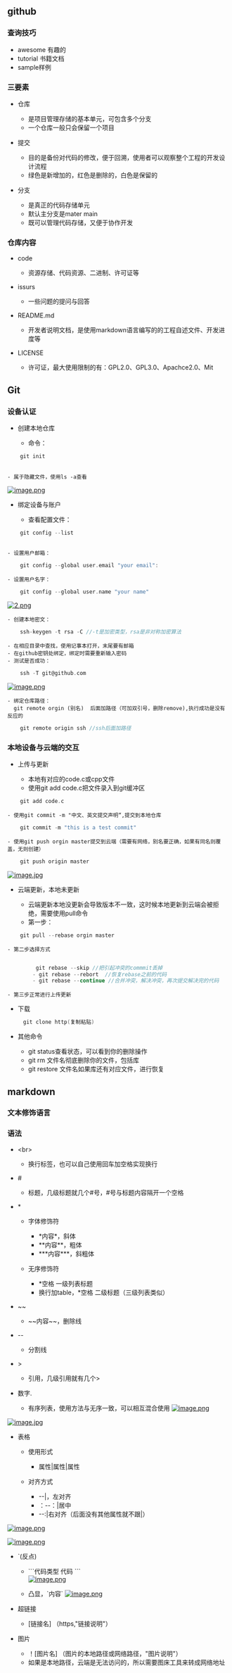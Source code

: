 ## github

### 查询技巧

- awesome 有趣的
- tutorial 书籍文档
- sample样例

### 三要素

- 仓库

	- 是项目管理存储的基本单元，可包含多个分支
	- 一个仓库一般只会保留一个项目

- 提交

	- 目的是备份对代码的修改，便于回溯，使用者可以观察整个工程的开发设计流程
	- 绿色是新增加的，红色是删除的，白色是保留的

- 分支

	- 是真正的代码存储单元
	- 默认主分支是mater main
	- 既可以管理代码存储，又便于协作开发

### 仓库内容

- code

	- 资源存储、代码资源、二进制、许可证等

- issurs

	- 一些问题的提问与回答

- README.md

	- 开发者说明文档，是使用markdown语言编写的的工程自述文件、开发进度等

- LICENSE

	- 许可证，最大使用限制的有：GPL2.0、GPL3.0、Apachce2.0、Mit

## Git

### 设备认证

- 创建本地仓库

	- 命令：
```c
	git init
	
```
	- 属于隐藏文件，使用ls -a查看

[![image.png](https://i.postimg.cc/K8XNMtq4/image.png)](https://postimg.cc/fJKm4Shh)

- 绑定设备与账户

	- 查看配置文件：
```c
	git config --list
	
```
	- 设置用户邮箱：
```c
	git config --global user.email "your email":
```

	- 设置用户名字：
```c
	git config --global user.name "your name"
```

[![2.png](https://i.postimg.cc/qRvr0JRD/2.png)](https://postimg.cc/WDCCwP00)

	- 创建本地密文：

```c
	ssh-keygen -t rsa -C //-t是加密类型，rsa是非对称加密算法
```
	- 在相应目录中查找，使用记事本打开，末尾要有邮箱
	- 在github密钥处绑定，绑定时需要重新输入密码
	- 测试是否成功：
```c
	ssh -T git@github.com
```
[![image.png](https://i.postimg.cc/rmZkwBRV/image.png)](https://postimg.cc/HcMKSPtR)

	- 绑定仓库路径：
	  git remote orgin (别名)  后面加路径（可加双引号，删除remove),执行成功是没有反应的	
```c
	git remote origin ssh //ssh后面加路径	
```
		

### 本地设备与云端的交互

- 上传与更新

	- 本地有对应的code.c或cpp文件
	- 使用git add code.c把文件录入到git缓冲区
```c
	git add code.c
```

	- 使用git commit -m "中文、英文提交声明“,提交到本地仓库
```c 
	git commit -m "this is a test commit"
```

	- 使用git push orgin master提交到云端（需要有网络，别名要正确，如果有同名则覆盖，无则创建）
	
```c
	git push origin master
```
[![image.jpg](https://i.postimg.cc/Jh1Vcrb7/image.jpg)](https://postimg.cc/LJ0bmMCG)

- 云端更新，本地未更新

	- 云端更新本地没更新会导致版本不一致，这时候本地更新到云端会被拒绝，需要使用pull命令
	- 第一步：
```c
	git pull --rebase orgin master
```

	- 第二步选择方式
```c

		 git rebase --skip //把引起冲突的commmit丢掉
		- git rebase --rebort  //恢复rebase之前的代码
		- git rebase --continue //合并冲突，解决冲突，再次提交解决完的代码
```

	- 第三步正常进行上传更新

- 下载
```c
	 git clone http(复制粘贴)
```
- 其他命令

	- git status查看状态，可以看到你的删除操作
	- git rm 文件名彻底删除你的文件，包括库
	- git restore 文件名如果库还有对应文件，进行恢复

## markdown

### 文本修饰语言

### 语法

- \<br\>

	- 换行标签，也可以自己使用回车加空格实现换行

- \#

	- 标题，几级标题就几个\#号，\#号与标题内容隔开一个空格

- \*

	- 字体修饰符

		- \*内容\*，斜体
		- \*\*内容\*\*，粗体
		- \*\*\*内容\*\*\*，斜粗体

	- 无序修饰符

		- *空格 一级列表标题
		- 换行加table，*空格 二级标题（三级列表类似）


- ~~

	- \~~内容~~，删除线

- \-\-

	- 分割线

- \>
	- 引用，几级引用就有几个>
	
- 数字.

	- 有序列表，使用方法与无序一致，可以相互混合使用
[![image.png](https://i.postimg.cc/q7jf1PLs/image.png)](https://postimg.cc/JyDdndS0)

[![image.jpg](https://i.postimg.cc/j55pmMgG/image.jpg)](https://postimg.cc/8F2XrmVH)

- 表格

	- 使用形式 

		- 属性|属性|属性

	- 对齐方式

		- --|，左对齐
		- ：--：|居中
		- --:|右对齐（后面没有其他属性就不跟|）

[![image.png](https://i.postimg.cc/2SY8Mf4M/image.png)](https://postimg.cc/Vd780pZW)

[![image.png](https://i.postimg.cc/YCxqwyR9/image.png)](https://postimg.cc/RWNz7dj5)


- `(反点)

	- \`\`\`代码类型  代码 \`\`\`  
[![image.png](https://i.postimg.cc/6QjW82Dx/image.png)](https://postimg.cc/p9jb7TWs)

	- 凸显，\`内容\`
[![image.png](https://i.postimg.cc/ZRWTpYSB/image.png)](https://postimg.cc/47TkTgns)

- 超链接

	- [链接名] （https,"链接说明"）

- 图片

	- ！[图片名] （图片的本地路径或网络路径，"图片说明"）
	- 如果是本地路径，云端是无法访问的，所以需要图床工具来转成网络地址
